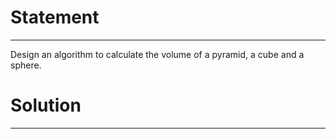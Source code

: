 # Statement
---
Design an algorithm to calculate the volume of a pyramid, a cube and a sphere.

# Solution
---
